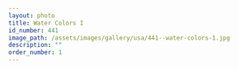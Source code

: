 ```yaml
---
layout: photo
title: Water Colors I
id_number: 441
image_path: /assets/images/gallery/usa/441--water-colors-1.jpg
description: ""
order_number: 1
---
```

